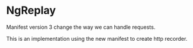 # NgReplay

Manifest version 3 change the way we can handle requests.

This is an implementation using the new manifest to create http recorder.


